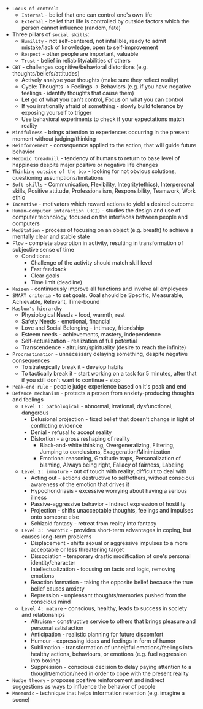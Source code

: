 * `Locus of control`:
	* `Internal` - belief that one can control one's own life
	* `External` - belief that life is controlled by outside factors which the person cannot influence (random, fate)
* Three pillars of `social skills`:
	* `Humility` - not self-centered, not infallible, ready to admit mistake/lack of knowledge, open to self-improvement
	* `Respect` - other people are important, valuable
	* `Trust` - belief in reliability/abilities of others
* `CBT` - challenges cognitive/behavioral distortions (e.g. thoughts/beliefs/attitudes)
    * Actively analyse your thoughts (make sure they reflect reality)
    * Cycle: Thoughts -> Feelings -> Behaviors (e.g. if you have negative feelings - identify thoughts that cause them)
    * Let go of what you can't control, Focus on what you can control
    * If you irrationally afraid of something - slowly build tolerance by exposing yourself to trigger
    * Use behavioral experiments to check if your expectations match reality
* `Mindfulness` - brings attention to experiences occurring in the present moment without judging/thinking
* `Reinforcement` - consequence applied to the action, that will guide future behavior
* `Hedonic treadmill` - tendency of humans to return to base level of happiness despite major positive or negative life changes
* `Thinking outside of the box` - looking for not obvious solutions, questioning assumptions/limitations
* `Soft skills` - Communication, Flexibility, Integrity(ethics), Interpersonal skills, Positive attitude, Professionalism, Responsibility, Teamwork, Work ethic
* `Incentive` - motivators which reward actions to yield a desired outcome
* `Human–computer interaction (HCI)` - studies the design and use of computer technology, focused on the interfaces between people and computers
* `Meditation` - process of focusing on an object (e.g. breath) to achieve a mentally clear and stable state
* `Flow` - complete absorption in activity, resulting in transformation of subjective sense of time
    * Conditions:
        * Challenge of the activity should match skill level
        * Fast feedback
        * Clear goals
        * Time limit (deadline)
* `Kaizen` - continuously improve all functions and involve all employees
* `SMART criteria` - to set goals. Goal should be Specific, Measurable, Achievable, Relevant, Time-bound
* `Maslow's hierarchy`
    * Physiological Needs - food, warmth, rest
    * Safety Needs - emotional, financial
    * Love and Social Belonging - intimacy, friendship
    * Esteem needs - achievements, mastery, independence
    * Self-actualization - realization of full potential
    * Transcendence - altruism/spirituality (desire to reach the infinite)
* `Procrastination` - unnecessary delaying something, despite negative consequences
    * To strategically break it - develop habits
    * To tactically break it - start working on a task for 5 minutes, after that if you still don't want to continue - stop
* `Peak–end rule` - people judge experience based on it's peak and end
* `Defence mechanism` - protects a person from anxiety-producing thoughts and feelings
    * `Level 1: pathological` - abnormal, irrational, dysfunctional, dangerous
        * Delusional projection - fixed belief that doesn't change in light of conflicting evidence
        * Denial - refusal to accept reality
        * Distortion - a gross reshaping of reality
            * Black-and-white thinking, Overgeneralizing, Filtering, Jumping to conclusions,  Exaggeration/Minimization
            * Emotional reasoning, Gratitude traps, Personalization of blaming, Always being right, Fallacy of fairness, Labeling
    * `Level 2: immature` - out of touch with reality, difficult to deal with
        * Acting out - actions destructive to self/others, without conscious awareness of the emotion that drives it
        * Hypochondriasis - excessive worrying about having a serious illness
        * Passive-aggressive behavior - Indirect expression of hostility
        * Projection - shifts unacceptable thoughts, feelings and impulses onto someone else
        * Schizoid fantasy - retreat from reality into fantasy
    * `Level 3: neurotic` - provides short-term advantages in coping, but causes long-term problems
        * Displacement - shifts sexual or aggressive impulses to a more acceptable or less threatening target
        * Dissociation - temporary drastic modification of one's personal identity/character
        * Intellectualization - focusing on facts and logic, removing emotions
        * Reaction formation - taking the opposite belief because the true belief causes anxiety
        * Repression - unpleasant thoughts/memories pushed from the conscious mind
    * `Level 4: mature` - conscious, healthy, leads to success in society and relationships
        * Altruism - constructive service to others that brings pleasure and personal satisfaction
        * Anticipation - realistic planning for future discomfort
        * Humour - expressing ideas and feelings in form of humor
        * Sublimation - transformation of unhelpful emotions/feelings into healthy actions, behaviours, or emotions (e.g. fuel aggression into boxing)
        * Suppression - conscious decision to delay paying attention to a thought/emotion/need in order to cope with the present reality
* `Nudge theory` - proposes positive reinforcement and indirect suggestions as ways to influence the behavior of people
* `Mnemonic` - technique that helps information retention (e.g. imagine a scene)
